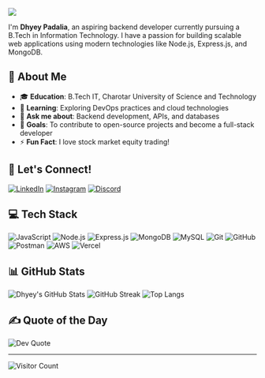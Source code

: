 [![](https://raw.githubusercontent.com/adamalston/adamalston/master/profile.gif)](https://www.adamalston.com/)

I'm **Dhyey Padalia**, an aspiring backend developer currently pursuing a B.Tech in Information Technology. I have a passion for building scalable web applications using modern technologies like Node.js, Express.js, and MongoDB. 

## 🚀 About Me
- 🎓 **Education**: B.Tech IT, Charotar University of Science and Technology
- 🌱 **Learning**: Exploring DevOps practices and cloud technologies
- 💬 **Ask me about**: Backend development, APIs, and databases
- 🎯 **Goals**: To contribute to open-source projects and become a full-stack developer
- ⚡ **Fun Fact**: I love stock market equity trading!

## 🔗 Let's Connect!
[![LinkedIn](https://img.shields.io/badge/LinkedIn-%230077B5.svg?style=for-the-badge&logo=linkedin&logoColor=white)](https://linkedin.com/in/dhyey-padalia)
[![Instagram](https://img.shields.io/badge/Instagram-%23E4405F.svg?style=for-the-badge&logo=instagram&logoColor=white)](https://instagram.com/dhyeypadalia.me)
[![Discord](https://img.shields.io/badge/Discord-%237289DA.svg?style=for-the-badge&logo=discord&logoColor=white)](https://discord.gg/Dh-yey)

## 💻 Tech Stack
![JavaScript](https://img.shields.io/badge/JavaScript-F7DF1E?style=for-the-badge&logo=javascript&logoColor=black)
![Node.js](https://img.shields.io/badge/Node.js-339933?style=for-the-badge&logo=node.js&logoColor=white)
![Express.js](https://img.shields.io/badge/Express.js-000000?style=for-the-badge&logo=express&logoColor=white)
![MongoDB](https://img.shields.io/badge/MongoDB-4EA94B?style=for-the-badge&logo=mongodb&logoColor=white)
![MySQL](https://img.shields.io/badge/MySQL-4479A1?style=for-the-badge&logo=mysql&logoColor=white)
![Git](https://img.shields.io/badge/Git-F05032?style=for-the-badge&logo=git&logoColor=white)
![GitHub](https://img.shields.io/badge/GitHub-181717?style=for-the-badge&logo=github&logoColor=white)
![Postman](https://img.shields.io/badge/Postman-FF6C37?style=for-the-badge&logo=postman&logoColor=white)
![AWS](https://img.shields.io/badge/AWS-FF9900?style=for-the-badge&logo=amazon-aws&logoColor=white)
![Vercel](https://img.shields.io/badge/Vercel-000000?style=for-the-badge&logo=vercel&logoColor=white)

## 📊 GitHub Stats
![Dhyey's GitHub Stats](https://github-readme-stats.vercel.app/api?username=Dhyey-Padalia&show_icons=true&theme=light&hide_border=true&include_all_commits=true&count_private=true)
![GitHub Streak](https://github-readme-streak-stats.herokuapp.com/?user=Dhyey-Padalia&theme=light&hide_border=true)
![Top Langs](https://github-readme-stats.vercel.app/api/top-langs/?username=Dhyey-Padalia&layout=compact&theme=light&hide_border=true)

## ✍️ Quote of the Day
![Dev Quote](https://quotes-github-readme.vercel.app/api?type=horizontal&theme=light)

---
![Visitor Count](https://visitcount.itsvg.in/api?id=Dhyey-Padalia&label=Profile%20Views&color=12&icon=5&pretty=true)

<!-- Created with love by Dhyey Padalia -->
